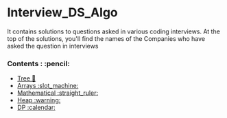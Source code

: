 # Interview_DS_Algo
It contains solutions to questions asked in various coding interviews.
At the top of the solutions, you'll find the names of the Companies who have asked the question in interviews

 
<h3>Contents : :pencil:</h3>
<ul>
  <li><a href="https://github.com/MAZHARMIK/Interview_DS_Algo/tree/master/Tree">Tree 🌳</a></li>
  <li><a href="href="https://github.com/MAZHARMIK/Interview_DS_Algo/tree/master/Arrays"> Arrays :slot_machine:</a></li>
  <li><a href="https://github.com/MAZHARMIK/Interview_DS_Algo/tree/master/Mathematical">Mathematical :straight_ruler:</a></li>
  <li><a href="https://github.com/MAZHARMIK/Interview_DS_Algo/tree/master/Heap">Heap :warning:</a></li>
  <li><a href="https://github.com/MAZHARMIK/Interview_DS_Algo/tree/master/DP">DP :calendar:</a></li>
</ul>
